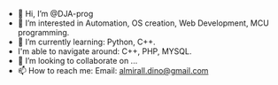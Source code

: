 - 👋 Hi, I’m @DJA-prog
- 👀 I’m interested in Automation, OS creation, Web Development, MCU programming.
- 🌱 I’m currently learning: Python, C++.
-    I'm able to navigate around: C++, PHP, MYSQL.
- 💞️ I’m looking to collaborate on ...
- 📫 How to reach me: Email: almirall.dino@gmail.com

<!---
DJA-prog/DJA-prog is a ✨ special ✨ repository because its `README.md` (this file) appears on your GitHub profile.
You can click the Preview link to take a look at your changes.
--->
